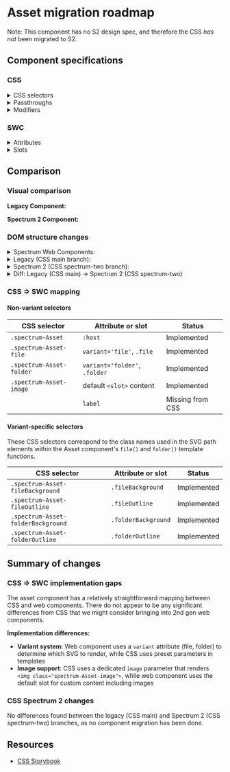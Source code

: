 # Asset migration roadmap

Note: This component has no S2 design spec, and therefore the CSS _has not_ been migrated to S2.

## Component specifications

### CSS

<details>
<summary>CSS selectors</summary>

- `.spectrum-Asset`
- `.spectrum-Asset-file`
- `.spectrum-Asset-fileBackground`
- `.spectrum-Asset-fileOutline`
- `.spectrum-Asset-folder`
- `.spectrum-Asset-folderBackground`
- `.spectrum-Asset-folderOutline`
- `.spectrum-Asset-image`

</details>

<details>
<summary>Passthroughs</summary>

None found for this component.

</details>

<details>
<summary>Modifiers</summary>

- `--mod-asset-file-background-color`
- `--mod-asset-folder-background-color`
- `--mod-asset-icon-margin`
- `--mod-asset-icon-max-width`
- `--mod-asset-icon-min-width`
- `--mod-asset-icon-outline-color`

</details>

### SWC

<details>
<summary>Attributes</summary>

- `variant` (file, folder)
- `label` (string)

</details>

<details>
<summary>Slots</summary>

- Default slot (for custom content when variant is not file or folder)

</details>

## Comparison

### Visual comparison

**Legacy Component:**

<!-- Screenshot of legacy component will be added here -->

**Spectrum 2 Component:**

<!-- Screenshot of Spectrum 2 component will be added here -->

### DOM structure changes

<details>
<summary>Spectrum Web Components:</summary>

```html
<!-- File variant -->
<sp-asset variant="file" label="Document.pdf">
    <svg
        class="file"
        role="img"
        viewBox="0 0 128 128"
        aria-label="Document.pdf"
    >
        <path
            class="fileBackground"
            d="M24,126c-5.5,0-10-4.5-10-10V12c0-5.5,4.5-10,10-10h61.5c2.1,0,4.1,0.8,5.6,2.3l20.5,20.4c1.5,1.5,2.4,3.5,2.4,5.7V116c0,5.5-4.5,10-10,10H24z"
        ></path>
        <path
            class="fileOutline"
            d="M113.1,23.3L92.6,2.9C90.7,1,88.2,0,85.5,0H24c-6.6,0-12,5.4-12,12v104c0,6.6,5.4,12,12,12h80c6.6,0,12-5.4,12-12V30.4C116,27.8,114.9,25.2,113.1,23.3z M90,6l20.1,20H92c-1.1,0-2-0.9-2-2V6z M112,116c0,4.4-3.6,8-8,8H24c-4.4,0-8-3.6-8-8V12c0-4.4,3.6-8,8-8h61.5c0.2,0,0.3,0,0.5,0v20c0,3.3,2.7,6,6,6h20c0,0.1,0,0.3,0,0.4V116z"
        ></path>
    </svg>
</sp-asset>

<!-- Folder variant -->
<sp-asset variant="folder" label="My Folder">
    <svg class="folder" role="img" viewBox="0 0 32 32" aria-label="My Folder">
        <path
            class="folderBackground"
            d="M3,29.5c-1.4,0-2.5-1.1-2.5-2.5V5c0-1.4,1.1-2.5,2.5-2.5h10.1c0.5,0,1,0.2,1.4,0.6l3.1,3.1c0.2,0.2,0.4,0.3,0.7,0.3H29c1.4,0,2.5,1.1,2.5,2.5v18c0,1.4-1.1,2.5-2.5,2.5H3z"
        ></path>
        <path
            class="folderOutline"
            d="M29,6H18.3c-0.1,0-0.2,0-0.4-0.2l-3.1-3.1C14.4,2.3,13.8,2,13.1,2H3C1.3,2,0,3.3,0,5v22c0,1.6,1.3,3,3,3h26c1.7,0,3-1.4,3-3V9C32,7.3,30.7,6,29,6z M31,27c0,1.1-0.9,2-2,2H3c-1.1,0-2-0.9-2-2V7h28c1.1,0,2,0.9,2,2V27z"
        ></path>
    </svg>
</sp-asset>

<!-- Custom content variant -->
<sp-asset>
    <slot>Custom content</slot>
</sp-asset>
```

</details>

<details>
<summary>Legacy (CSS main branch):</summary>

```html
<div class="spectrum-Asset" id="asset-123">
    <svg viewBox="0 0 128 128" class="spectrum-Asset-file" width="10">
        <path
            class="spectrum-Asset-fileBackground"
            d="M24,126c-5.5,0-10-4.5-10-10V12c0-5.5,4.5-10,10-10h61.5c2.1,0,4.1,0.8,5.6,2.3l20.5,20.4c1.5,1.5,2.4,3.5,2.4,5.7V116c0,5.5-4.5,10-10,10H24z"
        ></path>
        <path
            class="spectrum-Asset-fileOutline"
            d="M113.1,23.3L92.6,2.9C90.7,1,88.2,0,85.5,0H24c-6.6,0-12,5.4-12,12v104c0,6.6,5.4,12,12,12h80c6.6,0,12-5.4,12-12V30.4C116,27.8,114.9,25.2,113.1,23.3z M90,6l20.1,20H92c-1.1,0-2-0.9-2-2V6z M112,116c0,4.4-3.6,8-8,8H24c-4.4,0-8-3.6-8-8V12c0-4.4,3.6-8,8-8h61.5c0.2,0,0.3,0,0.5,0v20c0,3.3,2.7,6,6,6h20c0,0.1,0,0.3,0,0.4V116z"
        ></path>
    </svg>
</div>
```

</details>

<details>
<summary>Spectrum 2 (CSS spectrum-two branch):</summary>

```html
<div class="spectrum-Asset" id="asset-123">
    <svg viewBox="0 0 128 128" class="spectrum-Asset-file" width="10">
        <path
            class="spectrum-Asset-fileBackground"
            d="M24,126c-5.5,0-10-4.5-10-10V12c0-5.5,4.5-10,10-10h61.5c2.1,0,4.1,0.8,5.6,2.3l20.5,20.4c1.5,1.5,2.4,3.5,2.4,5.7V116c0,5.5-4.5,10-10,10H24z"
        ></path>
        <path
            class="spectrum-Asset-fileOutline"
            d="M113.1,23.3L92.6,2.9C90.7,1,88.2,0,85.5,0H24c-6.6,0-12,5.4-12,12v104c0,6.6,5.4,12,12,12h80c6.6,0,12-5.4,12-12V30.4C116,27.8,114.9,25.2,113.1,23.3z M90,6l20.1,20H92c-1.1,0-2-0.9-2-2V6z M112,116c0,4.4-3.6,8-8,8H24c-4.4,0-8-3.6-8-8V12c0-4.4,3.6-8,8-8h61.5c0.2,0,0.3,0,0.5,0v20c0,3.3,2.7,6,6,6h20c0,0.1,0,0.3,0,0.4V116z"
        ></path>
    </svg>
</div>
```

</details>

<details>
<summary>Diff: Legacy (CSS main) → Spectrum 2 (CSS spectrum-two)</summary>

**No differences found between main and spectrum-two branches.**

</details>

### CSS => SWC mapping

#### Non-variant selectors

| CSS selector             | Attribute or slot             | Status           |
| ------------------------ | ----------------------------- | ---------------- |
| `.spectrum-Asset`        | `:host`                       | Implemented      |
| `.spectrum-Asset-file`   | `variant='file'`, `.file`     | Implemented      |
| `.spectrum-Asset-folder` | `variant='folder'`, `.folder` | Implemented      |
| `.spectrum-Asset-image`  | default `<slot>` content      | Implemented      |
|                          | `label`                       | Missing from CSS |

#### Variant-specific selectors

These CSS selectors correspond to the class names used in the SVG path elements within the Asset component's `file()` and `folder()` template functions.

| CSS selector                       | Attribute or slot   | Status      |
| ---------------------------------- | ------------------- | ----------- |
| `.spectrum-Asset-fileBackground`   | `.fileBackground`   | Implemented |
| `.spectrum-Asset-fileOutline`      | `.fileOutline`      | Implemented |
| `.spectrum-Asset-folderBackground` | `.folderBackground` | Implemented |
| `.spectrum-Asset-folderOutline`    | `.folderOutline`    | Implemented |

## Summary of changes

### CSS => SWC implementation gaps

The asset component has a relatively straightforward mapping between CSS and web components. There do not appear to be any significant differences from CSS that we might consider bringing into 2nd gen web components.

**Implementation differences:**

- **Variant system**: Web component uses a `variant` attribute (file, folder) to determine which SVG to render, while CSS uses preset parameters in templates
- **Image support**: CSS uses a dedicated `image` parameter that renders `<img class="spectrum-Asset-image">`, while web component uses the default slot for custom content including images

### CSS Spectrum 2 changes

No differences found between the legacy (CSS main) and Spectrum 2 (CSS spectrum-two) branches, as no component migration has been done.

## Resources

- [CSS Storybook](https://opensource.adobe.com/spectrum-css/?path=/docs/components-asset--docs)
